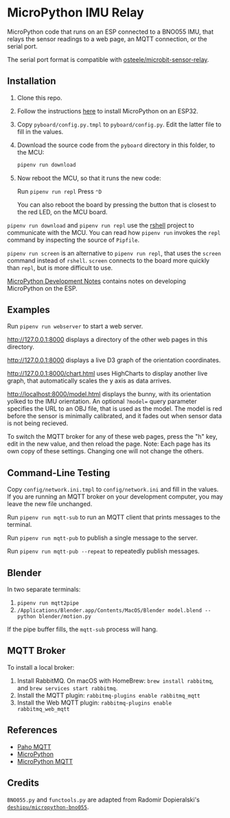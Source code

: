 # MicroPython IMU Relay

MicroPython code that runs on an ESP connected to a BNO055 IMU, that relays the
sensor readings to a web page, an MQTT connection, or the serial port.

The serial port format is compatible with
[osteele/microbit-sensor-relay](https://github.com/osteele/microbit-sensor-relay).

## Installation

1. Clone this repo.

2. Follow the instructions
   [here](https://www.notion.so/MicroPython-4e7c9edd5b954c74bb4c08e5eac74c7f) to
   install MicroPython on an ESP32.

3. Copy `pyboard/config.py.tmpl` to `pyboard/config.py`. Edit the latter file to
   fill in the values.

4. Download the source code from the `pyboard` directory in this folder, to the MCU:

    ```sh
    pipenv run download
    ```

5. Now reboot the MCU, so that it runs the new code:

   Run `pipenv run repl`
   Press `⌃D`

   You can also reboot the board by pressing the button that is closest to the red LED, on the MCU board.

`pipenv run download` and `pipenv run repl` use the [rshell](https://github.com/dhylands/rshell#rshell) project to communicate with the MCU.
You can read how `pipenv run` invokes the `repl` command by inspecting the source of `Pipfile`.

`pipenv run screen` is an alternative to `pipenv run repl`, that uses the `screen` command instead of `rshell`. `screen` connects to the board more quickly than `repl`, but is more difficult to use.

[MicroPython Development
Notes](https://paper.dropbox.com/doc/MicroPython-Development--Ai1pmnXzhBdkxZ6SuEPMTDiDAg-sAf2oqgmH5yIbmx27kZqs)
contains notes on developing MicroPython on the ESP.

## Examples

Run `pipenv run webserver` to start a web server.

<http://127.0.0.1:8000> displays a directory of the other web pages in this
directory.

<http://127.0.0.1:8000> displays a live D3 graph of the orientation coordinates.

<http://127.0.0.1:8000/chart.html> uses HighCharts to display another live
graph, that automatically scales the y axis as data arrives.

<http://localhost:8000/model.html> displays the bunny, with its orientation
yolked to the IMU orientation. An optional `?model=` query parameter specifies
the URL to an OBJ file, that is used as the model. The model is red before the
sensor is minimally calibrated, and it fades out when sensor data is not being
recieved.

To switch the MQTT broker for any of these web pages, press the "h" key, edit in
the new value, and then reload the page. Note: Each page has its own copy of
these settings. Changing one will not change the others.

## Command-Line Testing

Copy `config/network.ini.tmpl` to `config/network.ini` and fill in the values.
If you are running an MQTT broker on your development computer, you may leave
the new file unchanged.

Run `pipenv run mqtt-sub` to run an MQTT client that prints messages to the
terminal.

Run `pipenv run mqtt-pub` to publish a single message to the server.

Run `pipenv run mqtt-pub --repeat` to repeatedly publish messages.

## Blender

In two separate terminals:

1. `pipenv run mqtt2pipe`
2. `/Applications/Blender.app/Contents/MacOS/Blender model.blend --python blender/motion.py`

If the pipe buffer fills, the `mqtt-sub` process will hang.

## MQTT Broker

To install a local broker:

1. Install RabbitMQ. On macOS with HomeBrew: `brew install rabbitmq`, and `brew
   services start rabbitmq`.
2. Install the MQTT plugin: `rabbitmq-plugins enable rabbitmq_mqtt`
3. Install the Web MQTT plugin: `rabbitmq-plugins enable rabbitmq_web_mqtt`

## References

* [Paho MQTT](https://pypi.org/project/paho-mqtt/)
* [MicroPython](http://docs.micropython.org/en/latest/)
* [MicroPython MQTT](https://github.com/micropython/micropython-lib/tree/master/umqtt.simple)

## Credits

`BNO055.py` and `functools.py` are adapted from Radomir Dopieralski's
[`deshipu/micropython-bno055`](https://github.com/deshipu/micropython-bno055).
